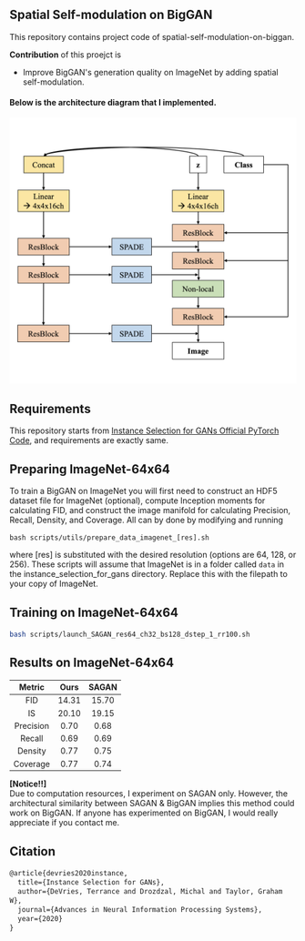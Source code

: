 ## Spatial Self-modulation on BigGAN

This repository contains project code of spatial-self-modulation-on-biggan.

**Contribution** of this proejct is
* Improve BigGAN's generation quality on ImageNet by adding spatial self-modulation.

#### Below is the architecture diagram that I implemented.
![img](img_arch.png)

## Requirements

This repository starts from <a href="https://github.com/uoguelph-mlrg/instance_selection_for_gans">Instance Selection for GANs Official PyTorch Code</a>, and requirements are exactly same.

## Preparing ImageNet-64x64

To train a BigGAN on ImageNet you will first need to construct an HDF5 dataset file for ImageNet (optional), compute Inception moments for calculating FID, and construct the image manifold for calculating Precision, Recall, Density, and Coverage. All can by done by modifying and running 
```
bash scripts/utils/prepare_data_imagenet_[res].sh
```
where [res] is substituted with the desired resolution (options are 64, 128, or 256). These scripts will assume that ImageNet is in a folder called `data` in the instance_selection_for_gans directory. Replace this with the filepath to your copy of ImageNet. 

## Training on ImageNet-64x64

```.bash
bash scripts/launch_SAGAN_res64_ch32_bs128_dstep_1_rr100.sh
```

## Results on ImageNet-64x64

</ul>
<table>
<thead>
<tr>
<th align="center">Metric</th>
<th align="center">Ours</th>
<th align="center">SAGAN</th>
</tr>
</thead>
<tbody>
<tr>
<td align="center">FID</td>
<td align="center">14.31</td>
<td align="center">15.70</td>
</tr>
<tr>
<td align="center">IS</td>
<td align="center">20.10</td>
<td align="center">19.15</td>
</tr>
<tr>
<td align="center">Precision</td>
<td align="center">0.70</td>
<td align="center">0.68</td>
</tr> 
<tr>
<td align="center">Recall</td>
<td align="center">0.69</td>
<td align="center">0.69</td>
</tr> 
<tr>
<td align="center">Density</td>
<td align="center">0.77</td>
<td align="center">0.75</td>
</tr> 
<tr>
<td align="center">Coverage</td>
<td align="center">0.77</td>
<td align="center">0.74</td>
</tr> 
</tbody></table>


**[Notice!!]**  
Due to computation resources, I experiment on SAGAN only. However, the architectural similarity between SAGAN & BigGAN implies this method could work on BigGAN. If anyone has experimented on BigGAN, I would really appreciate if you contact me.

## Citation

```
@article{devries2020instance,
  title={Instance Selection for GANs},
  author={DeVries, Terrance and Drozdzal, Michal and Taylor, Graham W},
  journal={Advances in Neural Information Processing Systems},
  year={2020}
}
```

